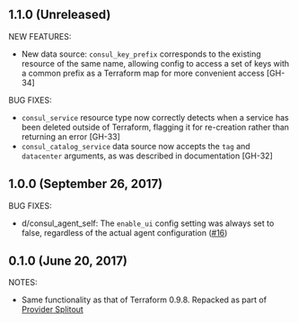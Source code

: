 ## 1.1.0 (Unreleased)

NEW FEATURES:

* New data source: `consul_key_prefix` corresponds to the existing resource of the same name, allowing config to access a set of keys with a common prefix as a Terraform map for more convenient access [GH-34]

BUG FIXES:

* `consul_service` resource type now correctly detects when a service has been deleted outside of Terraform, flagging it for re-creation rather than returning an error [GH-33]
* `consul_catalog_service` data source now accepts the `tag` and `datacenter` arguments, as was described in documentation [GH-32]

## 1.0.0 (September 26, 2017)

BUG FIXES:

* d/consul_agent_self: The `enable_ui` config setting was always set to false, regardless of the actual agent configuration ([#16](https://github.com/terraform-providers/terraform-provider-consul/issues/16))

## 0.1.0 (June 20, 2017)

NOTES:

* Same functionality as that of Terraform 0.9.8. Repacked as part of [Provider Splitout](https://www.hashicorp.com/blog/upcoming-provider-changes-in-terraform-0-10/)
